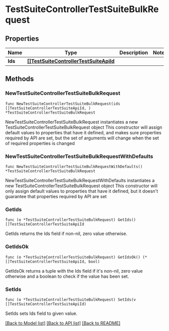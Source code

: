 # TestSuiteControllerTestSuiteBulkRequest

## Properties

Name | Type | Description | Notes
------------ | ------------- | ------------- | -------------
**Ids** | [**[]TestSuiteControllerTestSuiteApiId**](TestSuiteControllerTestSuiteApiId.md) |  | 

## Methods

### NewTestSuiteControllerTestSuiteBulkRequest

`func NewTestSuiteControllerTestSuiteBulkRequest(ids []TestSuiteControllerTestSuiteApiId, ) *TestSuiteControllerTestSuiteBulkRequest`

NewTestSuiteControllerTestSuiteBulkRequest instantiates a new TestSuiteControllerTestSuiteBulkRequest object
This constructor will assign default values to properties that have it defined,
and makes sure properties required by API are set, but the set of arguments
will change when the set of required properties is changed

### NewTestSuiteControllerTestSuiteBulkRequestWithDefaults

`func NewTestSuiteControllerTestSuiteBulkRequestWithDefaults() *TestSuiteControllerTestSuiteBulkRequest`

NewTestSuiteControllerTestSuiteBulkRequestWithDefaults instantiates a new TestSuiteControllerTestSuiteBulkRequest object
This constructor will only assign default values to properties that have it defined,
but it doesn't guarantee that properties required by API are set

### GetIds

`func (o *TestSuiteControllerTestSuiteBulkRequest) GetIds() []TestSuiteControllerTestSuiteApiId`

GetIds returns the Ids field if non-nil, zero value otherwise.

### GetIdsOk

`func (o *TestSuiteControllerTestSuiteBulkRequest) GetIdsOk() (*[]TestSuiteControllerTestSuiteApiId, bool)`

GetIdsOk returns a tuple with the Ids field if it's non-nil, zero value otherwise
and a boolean to check if the value has been set.

### SetIds

`func (o *TestSuiteControllerTestSuiteBulkRequest) SetIds(v []TestSuiteControllerTestSuiteApiId)`

SetIds sets Ids field to given value.



[[Back to Model list]](../README.md#documentation-for-models) [[Back to API list]](../README.md#documentation-for-api-endpoints) [[Back to README]](../README.md)


